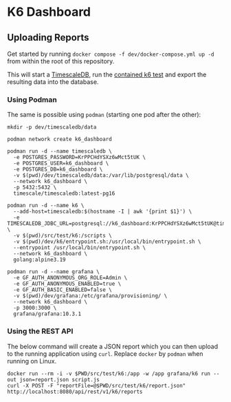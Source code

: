 # K6 Dashboard

## Uploading Reports

Get started by running `docker compose -f dev/docker-compose.yml up -d` from within the root of this repository.

This will start a [TimescaleDB](https://www.timescale.com/), run the [contained k6 test](./src/test/k6/script.js) and
export the resulting data into the database.

### Using Podman

The same is possible using `podman` (starting one pod after the other):

```shell
mkdir -p dev/timescaledb/data

podman network create k6_dashboard

podman run -d --name timescaledb \
  -e POSTGRES_PASSWORD=KrPPCHdYSXz6wMct5tUK \
  -e POSTGRES_USER=k6_dashboard \
  -e POSTGRES_DB=k6_dashboard \
  -v $(pwd)/dev/timescaledb/data:/var/lib/postgresql/data \
  --network k6_dashboard \
  -p 5432:5432 \
  timescale/timescaledb:latest-pg16

podman run -d --name k6 \
  --add-host=timescaledb:$(hostname -I | awk '{print $1}') \
  -e TIMESCALEDB_JDBC_URL=postgresql://k6_dashboard:KrPPCHdYSXz6wMct5tUK@timescaledb:5432/k6_dashboard \
  -v $(pwd)/src/test/k6:/scripts \
  -v $(pwd)/dev/k6/entrypoint.sh:/usr/local/bin/entrypoint.sh \
  --entrypoint /usr/local/bin/entrypoint.sh \
  --network k6_dashboard \
  golang:alpine3.19

podman run -d --name grafana \
  -e GF_AUTH_ANONYMOUS_ORG_ROLE=Admin \
  -e GF_AUTH_ANONYMOUS_ENABLED=true \
  -e GF_AUTH_BASIC_ENABLED=false \
  -v $(pwd)/dev/grafana:/etc/grafana/provisioning/ \
  --network k6_dashboard \
  -p 3000:3000 \
  grafana/grafana:10.3.1
```

### Using the REST API

The below command will create a JSON report which you can then upload to the running application using `curl`.
Replace `docker` by `podman` when running on Linux.

```shell
docker run --rm -i -v $PWD/src/test/k6:/app -w /app grafana/k6 run --out json=report.json script.js
curl -X POST -F "reportFile=@$PWD/src/test/k6/report.json" http://localhost:8080/api/rest/v1/k6/reports
```
